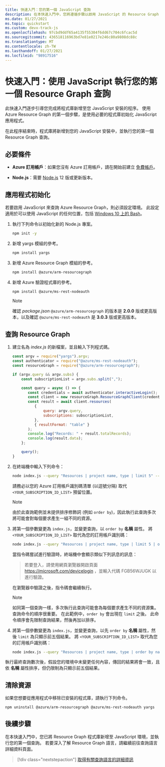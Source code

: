 ```yaml
---
title: 快速入門：您的第一個 JavaScript 查詢
description: 在本快速入門中，您將遵循步驟以啟用 JavaScript 的 Resource Graph 程式庫，並執行第一個查詢。
ms.date: 01/27/2021
ms.topic: quickstart
ms.custom: devx-track-js
ms.openlocfilehash: 97cbd9ddf65a4135f55304f6dd67c704c6fcac5d
ms.sourcegitcommit: 436518116963bd7e81e0217e246c80a9808dc88c
ms.translationtype: MT
ms.contentlocale: zh-TW
ms.lasthandoff: 01/27/2021
ms.locfileid: "98917516"
---
```

# <a name="quickstart-run-your-first-resource-graph-query-using-javascript"></a>快速入門：使用 JavaScript 執行您的第一個 Resource Graph 查詢

此快速入門逐步引導您完成將程式庫新增至您 JavaScript 安裝的程序。 使用 Azure Resource Graph 的第一個步驟，是使用必要的程式庫初始化 JavaScript 應用程式。

在此程序結束時，程式庫將新增到您的 JavaScript 安裝中，並執行您的第一個 Resource Graph 查詢。

## <a name="prerequisites"></a>必要條件

- **Azure 訂用帳戶**：如果您沒有 Azure 訂用帳戶，請在開始前建立 [免費帳戶](https://azure.microsoft.com/free/)。

- **Node.js**：需要 [Node.js](https://nodejs.org/) 12 版或更新版本。

## <a name="application-initialization"></a>應用程式初始化

若要啟用 JavaScript 來查詢 Azure Resource Graph，則必須設定環境。 此設定適用於可以使用 JavaScript 的任何位置，包括 [Windows 10 上的 Bash](/windows/wsl/install-win10)。

1. 執行下列命令以初始化新的 Node.js 專案。

   ```bash
   npm init -y
   ```

1. 新增 yargs 模組的參考。

   ```bash
   npm install yargs
   ```

1. 新增 Azure Resource Graph 模組的參考。

   ```bash
   npm install @azure/arm-resourcegraph
   ```

1. 新增 Azure 驗證程式庫的參考。

   ```bash
   npm install @azure/ms-rest-nodeauth
   ```

   > [!NOTE]
   > 確認 _package.json_ `@azure/arm-resourcegraph` 的版本是 **2.0.0** 版或更高版本，以及確認 `@azure/ms-rest-nodeauth` 是 **3.0.3** 版或更高版本。

## <a name="query-the-resource-graph"></a>查詢 Resource Graph

1. 建立名為 _index.js_ 的新檔案，並且輸入下列程式碼。

   ```javascript
   const argv = require("yargs").argv;
   const authenticator = require("@azure/ms-rest-nodeauth");
   const resourceGraph = require("@azure/arm-resourcegraph");

   if (argv.query && argv.subs) {
       const subscriptionList = argv.subs.split(",");

       const query = async () => {
          const credentials = await authenticator.interactiveLogin();
          const client = new resourceGraph.ResourceGraphClient(credentials);
          const result = await client.resources(
             {
                 query: argv.query,
                 subscriptions: subscriptionList,
             },
             { resultFormat: "table" }
          );
          console.log("Records: " + result.totalRecords);
          console.log(result.data);
       };

       query();
   }
   ```

1. 在終端機中輸入下列命令：

   ```bash
   node index.js --query "Resources | project name, type | limit 5" --subs <YOUR_SUBSCRIPTION_ID_LIST>
   ```

   請務必以您的 Azure 訂用帳戶識別碼清單 (以逗號分隔) 取代 `<YOUR_SUBSCRIPTION_ID_LIST>` 預留位置。

   > [!NOTE]
   > 由於此查詢範例並未提供排序修飾詞 (例如 `order by`)，因此執行此查詢多次將可能會對每個要求產生一組不同的資源。

1. 將第一個參數變更為 `index.js`，並變更查詢，以 `order by` **名稱** 屬性。 將 `<YOUR_SUBSCRIPTION_ID_LIST>` 取代為您的訂用帳戶識別碼：

   ```bash
   node index.js --query "Resources | project name, type | limit 5 | order by name asc" --subs "<YOUR_SUBSCRIPTION_ID_LIST>"
   ```

   當指令碼嘗試進行驗證時，終端機中會顯示類似下列訊息的訊息：

   > 若要登入，請使用網頁瀏覽器開啟頁面 https://microsoft.com/devicelogin ，並輸入代碼 FGB56WJUGK 以進行驗證。

   在瀏覽器中驗證之後，指令碼會繼續執行。

   > [!NOTE]
   > 如同第一個查詢一樣，多次執行此查詢可能會為每個要求產生不同的資源集。 查詢命令的順序很重要。 在此範例中，`order by` 會出現在 `limit` 之後。 此命令順序會先限制查詢結果，然後再加以排序。

1. 將第一個參數變更為 `index.js`，並變更查詢，以先 `order by` **名稱** 屬性，然後 `limit` 為只顯示前五個結果。 將 `<YOUR_SUBSCRIPTION_ID_LIST>` 取代為您的訂用帳戶識別碼：

   ```bash
   node index.js --query "Resources | project name, type | order by name asc | limit 5" --subs "<YOUR_SUBSCRIPTION_ID_LIST>"
   ```

執行最終查詢數次後，假設您的環境中未變更任何內容，傳回的結果將會一致，且依 **名稱** 屬性排序，但仍限制為只顯示前五個結果。

## <a name="clean-up-resources"></a>清除資源

如果您想要從應用程式中移除已安裝的程式庫，請執行下列命令。

```bash
npm uninstall @azure/arm-resourcegraph @azure/ms-rest-nodeauth yargs
```

## <a name="next-steps"></a>後續步驟

在本快速入門中，您已將 Resource Graph 程式庫新增至 JavaScript 環境，並執行您的第一個查詢。 若要深入了解 Resource Graph 語言，請繼續前往查詢語言詳細資料頁面。

> [!div class="nextstepaction"]
> [取得有關查詢語言的詳細資訊](./concepts/query-language.md)